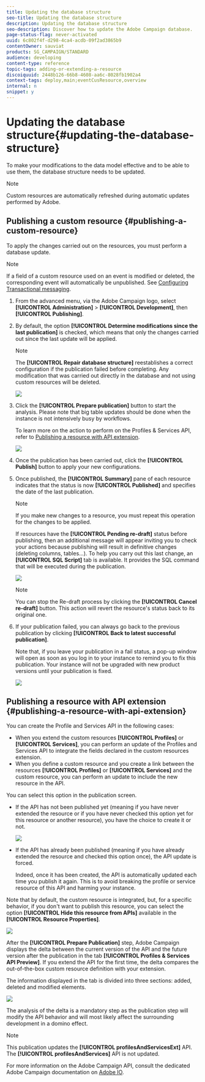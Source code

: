 ```yaml
---
title: Updating the database structure
seo-title: Updating the database structure
description: Updating the database structure
seo-description: Discover how to update the Adobe Campaign database.
page-status-flag: never-activated
uuid: 6c802f4f-d298-4ca4-acdb-09f2ad3865b9
contentOwner: sauviat
products: SG_CAMPAIGN/STANDARD
audience: developing
content-type: reference
topic-tags: adding-or-extending-a-resource
discoiquuid: 2448b126-66b8-4608-aa6c-8028fb1902a4
context-tags: deploy,main;eventCusResource,overview
internal: n
snippet: y
---
```


# Updating the database structure{#updating-the-database-structure}

To make your modifications to the data model effective and to be able to use them, the database structure needs to be updated.

>[!NOTE]
>
>Custom resources are automatically refreshed during automatic updates performed by Adobe.

## Publishing a custom resource {#publishing-a-custom-resource}

To apply the changes carried out on the resources, you must perform a database update.

>[!NOTE]
>
>If a field of a custom resource used on an event is modified or deleted, the corresponding event will automatically be unpublished. See [Configuring Transactional messaging](../../administration/using/configuring-transactional-messaging.md).

1. From the advanced menu, via the Adobe Campaign logo, select **[!UICONTROL Administration]** > **[!UICONTROL Development]**, then **[!UICONTROL Publishing]**.
1. By default, the option **[!UICONTROL Determine modifications since the last publication]** is checked, which means that only the changes carried out since the last update will be applied.

   >[!NOTE]
   >
   >The **[!UICONTROL Repair database structure]** reestablishes a correct configuration if the publication failed before completing. Any modification that was carried out directly in the database and not using custom resources will be deleted.

   ![](assets/schema_extension_12.png)

1. Click the **[!UICONTROL Prepare publication]** button to start the analysis. Please note that big table updates should be done when the instance is not intensively busy by workflows.

   To learn more on the action to perform on the Profiles & Services API, refer to [Publishing a resource with API extension](../../developing/using/updating-the-database-structure.md#publishing-a-resource-with-api-extension).

   ![](assets/schema_extension_13.png)

1. Once the publication has been carried out, click the **[!UICONTROL Publish]** button to apply your new configurations.
1. Once published, the **[!UICONTROL Summary]** pane of each resource indicates that the status is now **[!UICONTROL Published]** and specifies the date of the last publication.

   >[!NOTE]
   >
   >If you make new changes to a resource, you must repeat this operation for the changes to be applied.

   If resources have the **[!UICONTROL Pending re-draft]** status before publishing, then an additional message will appear inviting you to check your actions because publishing will result in definitive changes (deleting columns, tables...). To help you carry out this last change, an **[!UICONTROL SQL Script]** tab is available. It provides the SQL command that will be executed during the publication. 

   ![](assets/schema_extension_scriptsql.png)

   >[!NOTE]
   >
   >You can stop the Re-draft process by clicking the **[!UICONTROL Cancel re-draft]** button. This action will revert the resource's status back to its original one.

1. If your publication failed, you can always go back to the previous publication by clicking **[!UICONTROL Back to latest successful publication]**.

   Note that, if you leave your publication in a fail status, a pop-up window will open as soon as you log in to your instance to remind you to fix this publication. Your instance will not be upgraded with new product versions until your publication is fixed.

   ![](assets/schema_extension_31.png)

## Publishing a resource with API extension {#publishing-a-resource-with-api-extension}

You can create the Profile and Services API in the following cases:

* When you extend the custom resources **[!UICONTROL Profiles]** or **[!UICONTROL Services]**, you can perform an update of the Profiles and Services API to integrate the fields declared in the custom resources extension.
* When you define a custom resource and you create a link between the resources **[!UICONTROL Profiles]** or **[!UICONTROL Services]** and the custom resource, you can perform an update to include the new resource in the API.

You can select this option in the publication screen.

* If the API has not been published yet (meaning if you have never extended the resource or if you have never checked this option yet for this resource or another resource), you have the choice to create it or not.

  ![](assets/create-profile-and-services-api.png)

* If the API has already been published (meaning if you have already extended the resource and checked this option once), the API update is forced.

  Indeed, once it has been created, the API is automatically updated each time you publish it again. This is to avoid breaking the profile or service resource of this API and harming your instance.

Note that by default, the custom resource is integrated, but, for a specific behavior, if you don't want to publish this resource, you can select the option **[!UICONTROL Hide this resource from APIs]** available in the **[!UICONTROL Resource Properties]**.

![](assets/removefromextoption.png)

After the **[!UICONTROL Prepare Publication]** step, Adobe Campaign displays the delta between the current version of the API and the future version after the publication in the tab **[!UICONTROL Profiles & Services API Preview]**. If you extend the API for the first time, the delta compares the out-of-the-box custom resource definition with your extension.

The information displayed in the tab is divided into three sections: added, deleted and modified elements.

![](assets/extendpandsapi_diff.png)

The analysis of the delta is a mandatory step as the publication step will modify the API behavior and will most likely affect the surrounding development in a domino effect.

>[!NOTE]
>
>This publication updates the **[!UICONTROL profilesAndServicesExt]** API. The **[!UICONTROL profilesAndServices]** API is not updated.

For more information on the Adobe Campaign API, consult the dedicated Adobe Campaign documentation on [Adobe IO](https://docs.campaign.adobe.com/doc/standard/en/adobeio.html).
